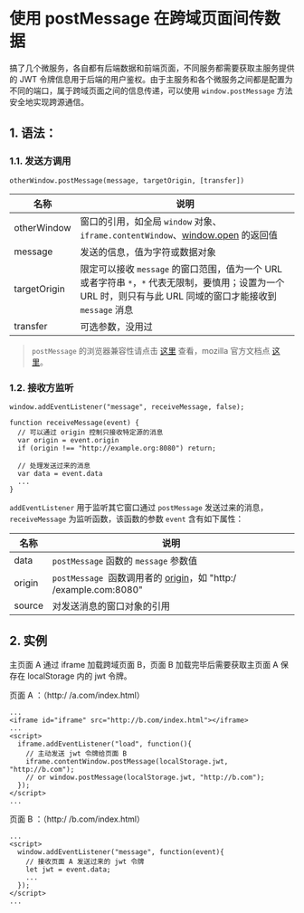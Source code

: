 # 使用 postMessage 在跨域页面间传数据

搞了几个微服务，各自都有后端数据和前端页面，不同服务都需要获取主服务提供的 JWT 令牌信息用于后端的用户鉴权。由于主服务和各个微服务之间都是配置为不同的端口，属于跨域页面之间的信息传递，可以使用 `window.postMessage` 方法安全地实现跨源通信。

## 1. 语法：

### 1.1. 发送方调用

```
otherWindow.postMessage(message, targetOrigin, [transfer])
```

|  名称 | 说明
|---------|--------
| otherWindow | 窗口的引用，如全局 `window` 对象、 `iframe.contentWindow`、[window.open] 的返回值
| message     | 发送的信息，值为字符或数据对象
| targetOrigin | 限定可以接收 `message` 的窗口范围，值为一个 URL 或者字符串 `*`，`*` 代表无限制，要慎用；设置为一个 URL 时，则只有与此 URL 同域的窗口才能接收到 `message` 消息
| transfer       | 可选参数，没用过

> `postMessage` 的浏览器兼容性请点击 [这里](https://caniuse.com/#search=postMessage) 查看，mozilla 官方文档点 [这里](https://developer.mozilla.org/zh-CN/docs/Web/API/Window/postMessage)。

### 1.2. 接收方监听

```
window.addEventListener("message", receiveMessage, false);

function receiveMessage(event) {
  // 可以通过 origin 控制只接收特定源的消息
  var origin = event.origin
  if (origin !== "http://example.org:8080") return;

  // 处理发送过来的消息
  var data = event.data
  ...
}
```

`addEventListener` 用于监听其它窗口通过 `postMessage` 发送过来的消息，`receiveMessage` 为监听函数，该函数的参数 `event` 含有如下属性：

|  名称 | 说明
|---------|--------
| data     | `postMessage` 函数的 `message` 参数值
| origin   | `postMessage`  函数调用者的 [origin]，如 "http:/ /example.com:8080"
| source | 对发送消息的窗口对象的引用

## 2. 实例

主页面 A 通过 iframe 加载跨域页面 B，页面 B 加载完毕后需要获取主页面 A 保存在 localStorage 内的 jwt 令牌。

页面 A ：（http:/ /a.com/index.html）

```
...
<iframe id="iframe" src="http://b.com/index.html"></iframe>
...
<script>
  iframe.addEventListener("load", function(){
    // 主动发送 jwt 令牌给页面 B
    iframe.contentWindow.postMessage(localStorage.jwt, "http://b.com");
    // or window.postMessage(localStorage.jwt, "http://b.com");
  });
</script>
...
```

页面 B ：（http:/ /b.com/index.html）

```
...
<script>
  window.addEventListener("message", function(event){
    // 接收页面 A 发送过来的 jwt 令牌
    let jwt = event.data;
    ...
  });
</script>
...
```

[origin]: https://developer.mozilla.org/en-US/docs/Origin
[window.open]: https://developer.mozilla.org/en-US/docs/DOM/window.open "DOM/window.open"
[window.open]: https://developer.mozilla.org/en-US/docs/DOM/window.open "DOM/window.open"
